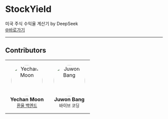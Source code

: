 # StockYield
미국 주식 수익율 계산기 by DeepSeek  
[🌐바로가기](https://apwlq.github.io/StockYield/)

---

## Contributors

<table>
  <tr>
    <td align="center" style="padding: 1rem;">
      <img src="https://s3.makerin.kr/media/6ca53395-2911-43e6-aa36-270eca7825c8.webp" alt="Yechan Moon" width="100" height="100" style="border-radius: 50%; object-fit: cover;" /><br/>
      <strong>Yechan Moon</strong><br/>
      <small><a href="https://github.com/The-Toast/Exchange_Rate" target="_blank">환율 백엔드</a></small>
    </td>
    <td align="center" style="padding: 1rem;">
      <img src="https://s3.makerin.kr/media/c7d38592-5a03-4faa-bdfc-4b0da475f635.jpg" alt="Juwon Bang" width="100" height="100" style="border-radius: 50%; object-fit: cover;" /><br/>
      <strong>Juwon Bang</strong><br/>
      <small>바이브 코딩</small>
    </td>
  </tr>
</table>
